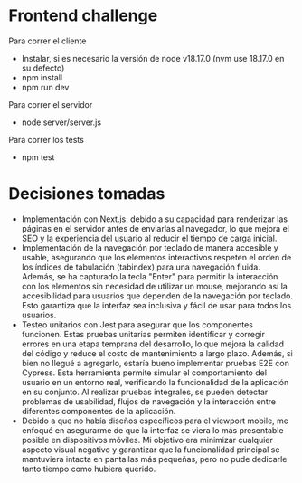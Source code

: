 # Frontend challenge
Para correr el cliente
- Instalar, si es necesario la versión de node v18.17.0 (nvm use 18.17.0 en su defecto)
- npm install
- npm run dev 

Para correr el servidor 
- node server/server.js

Para correr los tests
- npm test

# Decisiones tomadas
- Implementación con Next.js: debido a su capacidad para renderizar las páginas en el servidor antes de enviarlas al navegador, lo que mejora el SEO y la experiencia del usuario al reducir el tiempo de carga inicial.
- Implementación de la navegación por teclado de manera accesible y usable, asegurando que los elementos interactivos respeten el orden de los índices de tabulación (tabindex) para una navegación fluida. Además, se ha capturado la tecla "Enter" para permitir la interacción con los elementos sin necesidad de utilizar un mouse, mejorando así la accesibilidad para usuarios que dependen de la navegación por teclado. Esto garantiza que la interfaz sea inclusiva y fácil de usar para todos los usuarios.
- Testeo unitarios con Jest para asegurar que los componentes funcionen. Estas pruebas unitarias permiten identificar y corregir errores en una etapa temprana del desarrollo, lo que mejora la calidad del código y reduce el costo de mantenimiento a largo plazo. Además, si bien no llegué a agregarlo, estaría bueno implementar pruebas E2E con Cypress. Esta herramienta permite simular el comportamiento del usuario en un entorno real, verificando la funcionalidad de la aplicación en su conjunto. Al realizar pruebas integrales, se pueden detectar problemas de usabilidad, flujos de navegación y la interacción entre diferentes componentes de la aplicación.
- Debido a que no había diseños específicos para el viewport mobile, me enfoqué en asegurarme de que la interfaz se viera lo más presentable posible en dispositivos móviles. Mi objetivo era minimizar cualquier aspecto visual negativo y garantizar que la funcionalidad principal se mantuviera intacta en pantallas más pequeñas, pero no pude dedicarle tanto tiempo como hubiera querido.

